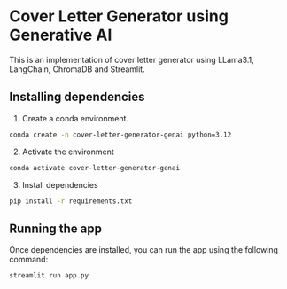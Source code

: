 # Cover Letter Generator using Generative AI

This is an implementation of cover letter generator using LLama3.1, LangChain, ChromaDB and Streamlit.

## Installing dependencies

1. Create a conda environment.

```bash
conda create -n cover-letter-generator-genai python=3.12
```

2. Activate the environment

```bash
conda activate cover-letter-generator-genai
```

3. Install dependencies

```bash
pip install -r requirements.txt
```

## Running the app

Once dependencies are installed, you can run the app using the following command:

```bash
streamlit run app.py
```
